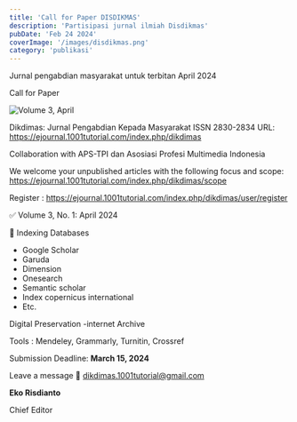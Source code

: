 ```yaml
---
title: 'Call for Paper DISDIKMAS'
description: 'Partisipasi jurnal ilmiah Disdikmas'
pubDate: 'Feb 24 2024'
coverImage: '/images/disdikmas.png'
category: 'publikasi'
---
```


Jurnal pengabdian masyarakat  untuk terbitan April 2024

Call for Paper

![Volume 3, April](/images/paper-disdikmas.png)

Dikdimas: Jurnal Pengabdian Kepada Masyarakat
ISSN 2830-2834
URL: https://ejournal.1001tutorial.com/index.php/dikdimas

Collaboration with APS-TPI dan Asosiasi Profesi Multimedia Indonesia

We welcome your unpublished articles with the following focus and scope:
https://ejournal.1001tutorial.com/index.php/dikdimas/scope

Register :
https://ejournal.1001tutorial.com/index.php/dikdimas/user/register

✅ Volume 3, No. 1: April 2024

📶 Indexing Databases
- Google Scholar
- Garuda
- Dimension
- Onesearch
- Semantic scholar
- Index copernicus international
- Etc.

Digital Preservation
-internet Archive

Tools : Mendeley, Grammarly, Turnitin, Crossref

Submission Deadline: **March 15, 2024**

Leave a message 
📨 dikdimas.1001tutorial@gmail.com

**Eko Risdianto**

Chief Editor